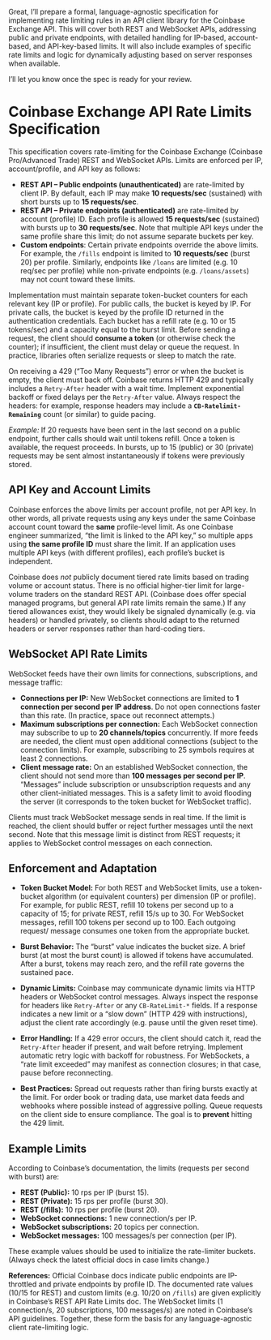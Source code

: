 Great, I’ll prepare a formal, language-agnostic specification for implementing
rate limiting rules in an API client library for the Coinbase Exchange API. This
will cover both REST and WebSocket APIs, addressing public and private
endpoints, with detailed handling for IP-based, account-based, and API-key-based
limits. It will also include examples of specific rate limits and logic for
dynamically adjusting based on server responses when available.

I’ll let you know once the spec is ready for your review.

# Coinbase Exchange API Rate Limits Specification

This specification covers rate-limiting for the Coinbase Exchange (Coinbase
Pro/Advanced Trade) REST and WebSocket APIs. Limits are enforced per IP,
account/profile, and API key as follows:

- **REST API – Public endpoints (unauthenticated)** are rate-limited by client
  IP. By default, each IP may make **10 requests/sec** (sustained) with short
  bursts up to **15 requests/sec**.
- **REST API – Private endpoints (authenticated)** are rate-limited by account
  (profile) ID. Each profile is allowed **15 requests/sec** (sustained) with
  bursts up to **30 requests/sec**. Note that multiple API keys under the same
  profile share this limit; do not assume separate buckets per key.
- **Custom endpoints**: Certain private endpoints override the above limits. For
  example, the `/fills` endpoint is limited to **10 requests/sec** (burst 20)
  per profile. Similarly, endpoints like `/loans` are limited (e.g. 10 req/sec
  per profile) while non-private endpoints (e.g. `/loans/assets`) may not count
  toward these limits.

Implementation must maintain separate token-bucket counters for each relevant
key (IP or profile). For public calls, the bucket is keyed by IP. For private
calls, the bucket is keyed by the profile ID returned in the authentication
credentials. Each bucket has a refill rate (e.g. 10 or 15 tokens/sec) and a
capacity equal to the burst limit. Before sending a request, the client should
**consume a token** (or otherwise check the counter); if insufficient, the
client must delay or queue the request. In practice, libraries often serialize
requests or sleep to match the rate.

On receiving a 429 (“Too Many Requests”) error or when the bucket is empty, the
client must back off. Coinbase returns HTTP 429 and typically includes a
`Retry-After` header with a wait time. Implement exponential backoff or fixed
delays per the `Retry-After` value. Always respect the headers: for example,
response headers may include a **`CB-Ratelimit-Remaining`** count (or similar)
to guide pacing.

_Example:_ If 20 requests have been sent in the last second on a public
endpoint, further calls should wait until tokens refill. Once a token is
available, the request proceeds. In bursts, up to 15 (public) or 30 (private)
requests may be sent almost instantaneously if tokens were previously stored.

## API Key and Account Limits

Coinbase enforces the above limits per account profile, not per API key. In
other words, all private requests using any keys under the same Coinbase account
count toward the **same** profile-level limit. As one Coinbase engineer
summarized, “the limit is linked to the API key,” so multiple apps using **the
same profile ID** must share the limit. If an application uses multiple API keys
(with different profiles), each profile’s bucket is independent.

Coinbase does _not_ publicly document tiered rate limits based on trading volume
or account status. There is no official higher-tier limit for large-volume
traders on the standard REST API. (Coinbase does offer special managed programs,
but general API rate limits remain the same.) If any tiered allowances exist,
they would likely be signaled dynamically (e.g. via headers) or handled
privately, so clients should adapt to the returned headers or server responses
rather than hard-coding tiers.

## WebSocket API Rate Limits

WebSocket feeds have their own limits for connections, subscriptions, and
message traffic:

- **Connections per IP:** New WebSocket connections are limited to **1
  connection per second per IP address**. Do not open connections faster than
  this rate. (In practice, space out reconnect attempts.)
- **Maximum subscriptions per connection:** Each WebSocket connection may
  subscribe to up to **20 channels/topics** concurrently. If more feeds are
  needed, the client must open additional connections (subject to the connection
  limits). For example, subscribing to 25 symbols requires at least 2
  connections.
- **Client message rate:** On an established WebSocket connection, the client
  should not send more than **100 messages per second per IP**. “Messages”
  include subscription or unsubscription requests and any other client-initiated
  messages. This is a safety limit to avoid flooding the server (it corresponds
  to the token bucket for WebSocket traffic).

Clients must track WebSocket message sends in real time. If the limit is
reached, the client should buffer or reject further messages until the next
second. Note that this message limit is distinct from REST requests; it applies
to WebSocket control messages on each connection.

## Enforcement and Adaptation

- **Token Bucket Model:** For both REST and WebSocket limits, use a token-bucket
  algorithm (or equivalent counters) per dimension (IP or profile). For example,
  for public REST, refill 10 tokens per second up to a capacity of 15; for
  private REST, refill 15/s up to 30. For WebSocket messages, refill 100 tokens
  per second up to 100. Each outgoing request/ message consumes one token from
  the appropriate bucket.

- **Burst Behavior:** The “burst” value indicates the bucket size. A brief burst
  (at most the burst count) is allowed if tokens have accumulated. After a
  burst, tokens may reach zero, and the refill rate governs the sustained pace.

- **Dynamic Limits:** Coinbase may communicate dynamic limits via HTTP headers
  or WebSocket control messages. Always inspect the response for headers like
  `Retry-After` or any `CB-RateLimit-*` fields. If a response indicates a new
  limit or a “slow down” (HTTP 429 with instructions), adjust the client rate
  accordingly (e.g. pause until the given reset time).

- **Error Handling:** If a 429 error occurs, the client should catch it, read
  the `Retry-After` header if present, and wait before retrying. Implement
  automatic retry logic with backoff for robustness. For WebSockets, a “rate
  limit exceeded” may manifest as connection closures; in that case, pause
  before reconnecting.

- **Best Practices:** Spread out requests rather than firing bursts exactly at
  the limit. For order book or trading data, use market data feeds and webhooks
  where possible instead of aggressive polling. Queue requests on the client
  side to ensure compliance. The goal is to **prevent** hitting the 429 limit.

## Example Limits

According to Coinbase’s documentation, the limits (requests per second with
burst) are:

- **REST (Public):** 10 rps per IP (burst 15).
- **REST (Private):** 15 rps per profile (burst 30).
- **REST (/fills):** 10 rps per profile (burst 20).
- **WebSocket connections:** 1 new connection/s per IP.
- **WebSocket subscriptions:** 20 topics per connection.
- **WebSocket messages:** 100 messages/s per connection (per IP).

These example values should be used to initialize the rate-limiter buckets.
(Always check the latest official docs in case limits change.)

**References:** Official Coinbase docs indicate public endpoints are
IP-throttled and private endpoints by profile ID. The documented rate values
(10/15 for REST) and custom limits (e.g. 10/20 on `/fills`) are given explicitly
in Coinbase’s REST API Rate Limits doc. The WebSocket limits (1 connection/s, 20
subscriptions, 100 messages/s) are noted in Coinbase’s API guidelines. Together,
these form the basis for any language-agnostic client rate-limiting logic.
